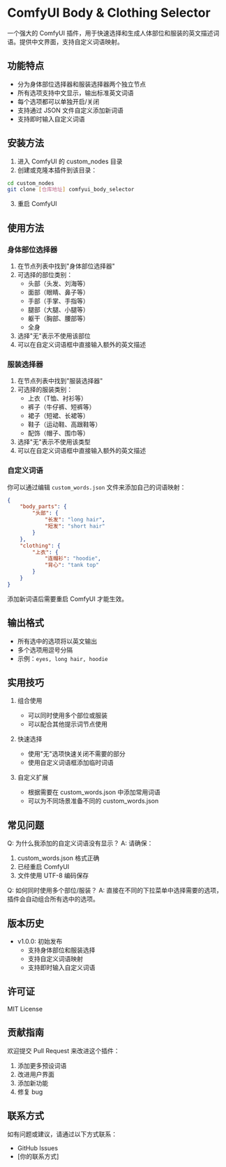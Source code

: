 # ComfyUI Body & Clothing Selector

一个强大的 ComfyUI 插件，用于快速选择和生成人体部位和服装的英文描述词语。提供中文界面，支持自定义词语映射。

## 功能特点

- 分为身体部位选择器和服装选择器两个独立节点
- 所有选项支持中文显示，输出标准英文词语
- 每个选项都可以单独开启/关闭
- 支持通过 JSON 文件自定义添加新词语
- 支持即时输入自定义词语

## 安装方法

1. 进入 ComfyUI 的 custom_nodes 目录
2. 创建或克隆本插件到该目录：
```bash
cd custom_nodes
git clone [仓库地址] comfyui_body_selector
```
3. 重启 ComfyUI

## 使用方法

### 身体部位选择器

1. 在节点列表中找到"身体部位选择器"
2. 可选择的部位类别：
   - 头部（头发、刘海等）
   - 面部（眼睛、鼻子等）
   - 手部（手掌、手指等）
   - 腿部（大腿、小腿等）
   - 躯干（胸部、腰部等）
   - 全身
3. 选择"无"表示不使用该部位
4. 可以在自定义词语框中直接输入额外的英文描述

### 服装选择器

1. 在节点列表中找到"服装选择器"
2. 可选择的服装类别：
   - 上衣（T恤、衬衫等）
   - 裤子（牛仔裤、短裤等）
   - 裙子（短裙、长裙等）
   - 鞋子（运动鞋、高跟鞋等）
   - 配饰（帽子、围巾等）
3. 选择"无"表示不使用该类型
4. 可以在自定义词语框中直接输入额外的英文描述

### 自定义词语

你可以通过编辑 `custom_words.json` 文件来添加自己的词语映射：

```json
{
    "body_parts": {
        "头部": {
            "长发": "long hair",
            "短发": "short hair"
        }
    },
    "clothing": {
        "上衣": {
            "连帽衫": "hoodie",
            "背心": "tank top"
        }
    }
}
```

添加新词语后需要重启 ComfyUI 才能生效。

## 输出格式

- 所有选中的选项将以英文输出
- 多个选项用逗号分隔
- 示例：`eyes, long hair, hoodie`

## 实用技巧

1. 组合使用
   - 可以同时使用多个部位或服装
   - 可以配合其他提示词节点使用

2. 快速选择
   - 使用"无"选项快速关闭不需要的部分
   - 使用自定义词语框添加临时词语

3. 自定义扩展
   - 根据需要在 custom_words.json 中添加常用词语
   - 可以为不同场景准备不同的 custom_words.json

## 常见问题

Q: 为什么我添加的自定义词语没有显示？
A: 请确保：
1. custom_words.json 格式正确
2. 已经重启 ComfyUI
3. 文件使用 UTF-8 编码保存

Q: 如何同时使用多个部位/服装？
A: 直接在不同的下拉菜单中选择需要的选项，插件会自动组合所有选中的选项。

## 版本历史

- v1.0.0: 初始发布
  - 支持身体部位和服装选择
  - 支持自定义词语映射
  - 支持即时输入自定义词语

## 许可证

MIT License

## 贡献指南

欢迎提交 Pull Request 来改进这个插件：
1. 添加更多预设词语
2. 改进用户界面
3. 添加新功能
4. 修复 bug

## 联系方式

如有问题或建议，请通过以下方式联系：
- GitHub Issues
- [你的联系方式] 